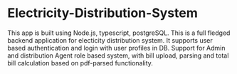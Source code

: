 # Electricity-Distribution-System

This app is built using Node.js, typescript, postgreSQL. 
This is a full fledged backend application for electicity distribution system. It supports user based authentication and login with user profiles in DB.
Support for Admin and distribution Agent role based system, with bill upload, parsing and total bill calculation based on pdf-parsed functionality.
